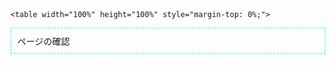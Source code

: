 <!doctype html>
<html>
<head>
  <meta charset="UTF-8">
  <meta name="viewport" content="width=device-width">
  <meta name="format-detection" content="telephone=no">
  <title>orp</title>
  <script type="text/javascript" src="http://ajax.googleapis.com/ajax/libs/jquery/1.5.1/jquery.min.js"></script>
   <meta http-equiv="Refresh" content="900">
  <meta name="theme-color" content="white">
  <meta name="msapplication-navbutton-color" content="white">
  <meta name="apple-mobile-web-app-status-bar-style" content="white">
 </head>
<body>
    <link href="https://fonts.googleapis.com/css?family=Exo" rel="stylesheet">
    <header class="site-header">
    </header> 
    
    
    
<!-- テーブル構成の開始 -->
    <table width="100%" height="100%" style="margin-top: 0%;">

</table>  
    <div style="padding: 10px; margin-bottom: 10px; border: 1px dashed #1FFFFF;">
ページの確認
</div>   
    
  <footer>
      </footer>  
    
       
</body>
</html>
